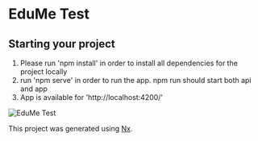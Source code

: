 

# EduMe Test

## Starting your project

1) Please run 'npm install' in order to install all dependencies for the project locally
2) run 'npm serve' in order to run the app. npm run should start both api and app
3) App is available for 'http://localhost:4200/'

![EduMe Test](https://github.com/SamLad2015/testnx/blob/master/edume.png)

This project was generated using [Nx](https://nx.dev).

